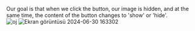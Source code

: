 Our goal is that when we click the button, our image is hidden, and at the same time, the content of the button changes to 'show' or 'hide'.  
![oj](https://github.com/IlhanBal57/ShowHideApplication/assets/167097961/6fd52d1d-39c8-43b3-855d-4d671baca082)
![Ekran görüntüsü 2024-06-30 163302](https://github.com/IlhanBal57/ShowHideApplication/assets/167097961/a8770a0b-f21a-4849-bbaf-cf05a427ece1)
